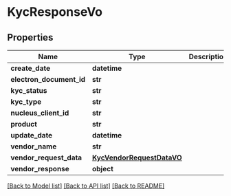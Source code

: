 # KycResponseVo

## Properties
Name | Type | Description | Notes
------------ | ------------- | ------------- | -------------
**create_date** | **datetime** |  | [optional] 
**electron_document_id** | **str** |  | [optional] 
**kyc_status** | **str** |  | [optional] 
**kyc_type** | **str** |  | [optional] 
**nucleus_client_id** | **str** |  | [optional] 
**product** | **str** |  | [optional] 
**update_date** | **datetime** |  | [optional] 
**vendor_name** | **str** |  | [optional] 
**vendor_request_data** | [**KycVendorRequestDataVO**](KycVendorRequestDataVO.md) |  | [optional] 
**vendor_response** | **object** |  | [optional] 

[[Back to Model list]](../README.md#documentation-for-models) [[Back to API list]](../README.md#documentation-for-api-endpoints) [[Back to README]](../README.md)


